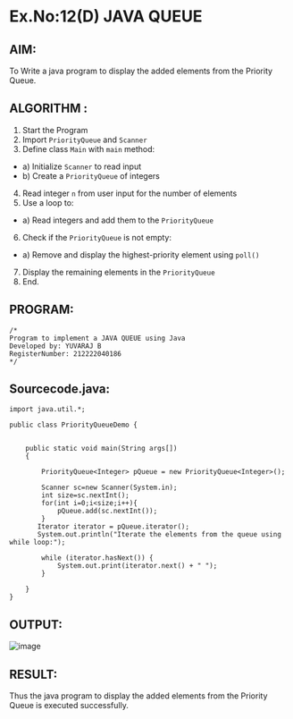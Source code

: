 # Ex.No:12(D) JAVA QUEUE

## AIM:

To Write a java program to display the added elements from the Priority Queue.

## ALGORITHM :

1. Start the Program
2. Import `PriorityQueue` and `Scanner`
3. Define class `Main` with `main` method:

- a) Initialize `Scanner` to read input
- b) Create a `PriorityQueue` of integers

4. Read integer `n` from user input for the number of elements
5. Use a loop to:

- a) Read integers and add them to the `PriorityQueue`

6. Check if the `PriorityQueue` is not empty:

- a) Remove and display the highest-priority element using `poll()`

7. Display the remaining elements in the `PriorityQueue`
8. End.

## PROGRAM:

```
/*
Program to implement a JAVA QUEUE using Java
Developed by: YUVARAJ B
RegisterNumber: 212222040186
*/
```

## Sourcecode.java:

```
import java.util.*;

public class PriorityQueueDemo {


	public static void main(String args[])
	{

		PriorityQueue<Integer> pQueue = new PriorityQueue<Integer>();

	    Scanner sc=new Scanner(System.in);
	    int size=sc.nextInt();
	    for(int i=0;i<size;i++){
	        pQueue.add(sc.nextInt());
	    }
	   Iterator iterator = pQueue.iterator();
	   System.out.println("Iterate the elements from the queue using while loop:");

        while (iterator.hasNext()) {
            System.out.print(iterator.next() + " ");
        }

	}
}
```

## OUTPUT:

![image](https://github.com/user-attachments/assets/4f22db10-f5f0-4e7a-a4c7-8dda4f3e8fa2)

## RESULT:

Thus the java program to display the added elements from the Priority Queue is executed successfully.
